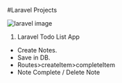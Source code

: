 #Laravel Projects

![laravel image](https://cdn3.iconfinder.com/data/icons/research-element/1000/Questionnaire-64.png)

1. Laravel Todo List App

- Create Notes.
- Save in DB.
- Routes>createItem>completeItem
- Note Complete / Delete Note 
